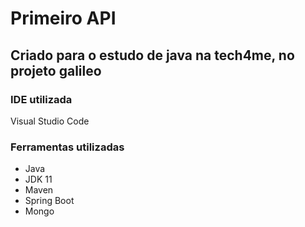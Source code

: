 # Primeiro API

## Criado para o estudo de java na tech4me, no projeto galileo

### IDE utilizada

Visual Studio Code

### Ferramentas utilizadas

 - Java
 - JDK 11
 - Maven
 - Spring Boot
 - Mongo
